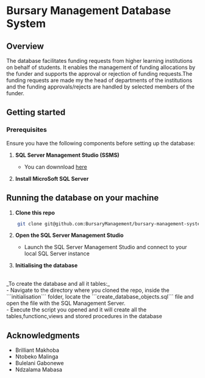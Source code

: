 # Bursary Management Database System

## Overview
The database facilitates funding requests from higher learning institutions on behalf of students. It enables the management of funding allocations by the funder and supports the approval or rejection of funding requests.The funding requests are made my the head of departments of the institutions and the funding approvals/rejects are handled by selected members of the funder.


## Getting started
### Prerequisites
Ensure you have the following components before setting up the database:
1.  **SQL Server Management Studio (SSMS)**
    - You can downnload [here](https://learn.microsoft.com/en-us/sql/ssms/download-sql-server-management-studio-ssms?view=sql-server-ver16)

2. **Install MicroSoft SQL Server**

## Running the database on your machine

1. **Clone this repo**
```sh
    git clone git@github.com:BursaryManagement/bursary-management-system.git
```
2. **Open the SQL Server Management Studio**
    - Launch the SQL Server Management Studio and connect to your local SQL Server instance

3. **Initialising the database**
<br>
 _To create the database and all it tables:_ 
    <br>
    - Navigate to the directory where you cloned the repo, inside the ```initialisation``` folder, locate the ```create_database_objects.sql``` file and open the file with the SQL Management Server.
    <br>
    - Execute the script you opened and it will create all the tables,functionc,views and stored procedures in the database

## Acknowledgments
- Brilliant Makhoba
- Ntobeko Malinga
- Bulelani Gabonewe
- Ndzalama Mabasa

      


